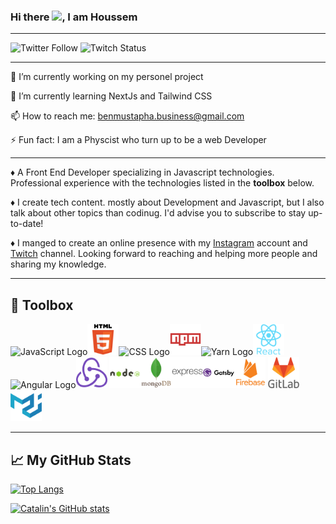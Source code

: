 ### Hi there <img src="https://raw.githubusercontent.com/MartinHeinz/MartinHeinz/master/wave.gif" width="30px">, I am Houssem 

---
![Twitter Follow](https://img.shields.io/twitter/follow/Mr_BenMustapha?label=Follow%20me%20on%20twitter%20%40%20Mr_BenMustapha&style=social)
![Twitch Status](https://img.shields.io/twitch/status/husamdev?label=Follow%20me%20on%20twitch%20%20%40husamdev&style=social)

---
🔭 I’m currently working on my personel project

🌱 I’m currently learning NextJs and Tailwind CSS 

📫 How to reach me: benmustapha.business@gmail.com 

⚡ Fun fact: I am a Physcist who turn up to be a web Developer 

---

♦️    A Front End Developer specializing in Javascript technologies. Professional experience with the technologies listed in the **toolbox** below.

♦️    I create tech content. mostly about Development and Javascript, but I also talk about other topics than codinug. I'd advise you to subscribe to stay up-to-date!

♦️    I manged to create an online presence with my [Instagram](https://www.instagram.com/husamdev) account and [Twitch](https://www.twitch.tv/husamdev) channel. Looking forward to reaching and helping more people and sharing my knowledge.

---

## 🧰 Toolbox

<img src="https://cdn.worldvectorlogo.com/logos/javascript.svg" alt="JavaScript Logo" width="50" height="50"/><img src="https://github.com/devicons/devicon/blob/master/icons/html5/html5-original-wordmark.svg" alt="HTML5 Logo" width="50" height="50"/><img src="https://cdn.worldvectorlogo.com/logos/css3.svg" alt="CSS Logo" width="50" height="50"/><img src="https://github.com/devicons/devicon/blob/master/icons/npm/npm-original-wordmark.svg" alt="NPM Logo" width="50" height="50"/><img src="https://cdn.worldvectorlogo.com/logos/yarn.svg" alt="Yarn Logo" width="50" height="50"/><img src="https://github.com/devicons/devicon/blob/master/icons/react/react-original-wordmark.svg" alt="React Logo" width="50" height="50"/>
<img src="https://cdn.worldvectorlogo.com/logos/angular-icon-1.svg" alt="Angular Logo" width="50" height="50"/><img src="https://github.com/devicons/devicon/blob/master/icons/redux/redux-original.svg" alt="Redux Logo" width="50" height="50"/>
<img src="https://github.com/devicons/devicon/blob/master/icons/nodejs/nodejs-original-wordmark.svg" alt="NodeJS Logo" width="50" height="50"/><img src="https://github.com/devicons/devicon/blob/master/icons/mongodb/mongodb-original-wordmark.svg" alt="MongoBD Logo" width="50" height="50"/><img src="https://github.com/devicons/devicon/blob/master/icons/express/express-original-wordmark.svg" alt="Express Logo" width="50" height="50"/><img src="https://github.com/devicons/devicon/blob/master/icons/gatsby/gatsby-original-wordmark.svg" alt="Gatsby Logo" width="50" height="50"/><img src="https://github.com/devicons/devicon/blob/master/icons/firebase/firebase-plain-wordmark.svg" alt="Firebase Logo" width="50" height="50"/>
<img src="https://github.com/devicons/devicon/blob/master/icons/gitlab/gitlab-original-wordmark.svg" alt="Gitlab Logo" width="50" height="50"/><img src="https://github.com/devicons/devicon/blob/master/icons/materialui/materialui-original.svg" alt="Material UI Logo" width="50" height="50"/>


---

## &#x1f4c8; My GitHub Stats


[![Top Langs](https://github-readme-stats.vercel.app/api/top-langs/?username=H0uss3m&hide=java&theme=radical)](https://github.com/anuraghazra/github-readme-stats)

[![Catalin's GitHub stats](https://github-readme-stats.vercel.app/api?username=H0uss3m&theme=radical)](https://github.com/anuraghazra/github-readme-stats)
<!--
**H0uss3m/H0uss3m** is a ✨ _special_ ✨ repository because its `README.md` (this file) appears on your GitHub profile.

Here are some ideas to get you started:

- 🔭 I’m currently working on ...
- 🌱 I’m currently learning ...
- 👯 I’m looking to collaborate on ...
- 🤔 I’m looking for help with ...
- 💬 Ask me about ...
- 📫 How to reach me: ...
- 😄 Pronouns: ...
- ⚡ Fun fact: ...
-->
